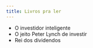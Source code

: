 ```yaml
---
title: Livros pra ler
---
```


* O investidor inteligente
* O jeito Peter Lynch de investir
* Rei dos dividendos

